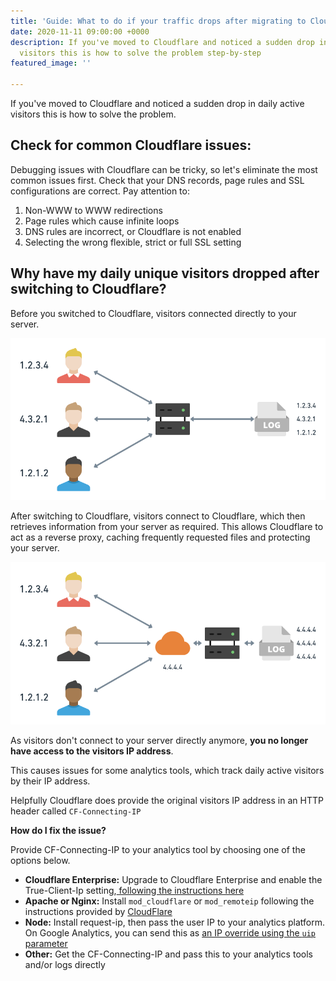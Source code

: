 ```yaml
---
title: 'Guide: What to do if your traffic drops after migrating to Cloudflare'
date: 2020-11-11 09:00:00 +0000
description: If you've moved to Cloudflare and noticed a sudden drop in daily active
  visitors this is how to solve the problem step-by-step
featured_image: ''

---
```

If you've moved to Cloudflare and noticed a sudden drop in daily active visitors this is how to solve the problem.

## **Check for common Cloudflare issues:**

Debugging issues with Cloudflare can be tricky, so let's eliminate the most common issues first. Check that your DNS records, page rules and SSL configurations are correct. Pay attention to:

1. Non-WWW to WWW redirections
2. Page rules which cause infinite loops
3. DNS rules are incorrect, or Cloudflare is not enabled
4. Selecting the wrong flexible, strict or full SSL setting

## **Why have my daily unique visitors dropped after switching to Cloudflare?**

Before you switched to Cloudflare, visitors connected directly to your server.

![](/images/getting-started.png)

After switching to Cloudflare, visitors connect to Cloudflare, which then retrieves information from your server as required. This allows Cloudflare to act as a reverse proxy, caching frequently requested files and protecting your server.

![](/images/getting-started-2.png)

As visitors don't connect to your server directly anymore, **you no longer have access to the visitors IP address**.

This causes issues for some analytics tools, which track daily active visitors by their IP address.

Helpfully Cloudflare does provide the original visitors IP address in an HTTP header called `CF-Connecting-IP`

**How do I fix the issue?**

Provide CF-Connecting-IP to your analytics tool by choosing one of the options below.

* **Cloudflare Enterprise:** Upgrade to Cloudflare Enterprise and enable the True-Client-Ip setting,[ following the instructions here](https://support.cloudflare.com/hc/en-us/articles/206776727-What-is-True-Client-IP-)
* **Apache or Nginx:** Install `mod_cloudflare` or `mod_remoteip` following the instructions provided by [CloudFlare](https://support.cloudflare.com/hc/en-us/articles/200170786-Restoring-original-visitor-IPs-Logging-visitor-IP-addresses)
* **Node:** Install request-ip, then pass the user IP to your analytics platform. On Google Analytics, you can send this as [an IP override using the `uip` parameter](https://developers.google.com/analytics/devguides/collection/protocol/v1/parameters#uip)
* **Other:** Get the CF-Connecting-IP and pass this to your analytics tools and/or logs directly